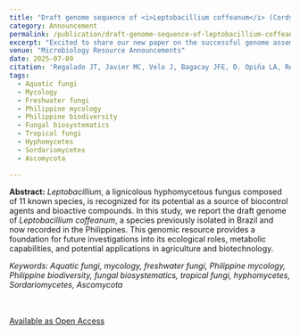 ```yaml
---
title: "Draft genome sequence of <i>Leptobacillium coffeanum</i> (Cordycipitaceae, Hypocreales), a freshwater fungus isolated from Bohol, Philippines"
category: Announcement
permalink: /publication/draft-genome-sequence-of-leptobacillium-coffeanum-cordycipitaceae-hypocreales-a-freshwater-fungus-isolated-from-bohol-philippines
excerpt: "Excited to share our new paper on the successful genome assembly of an <i>aquatic</i> fungus (emphasis on aquatic) isolated from a freshwater habitat! Our DNA analyses show it clusters with <i>Leptobacillium coffeanum</i> but forms a distinct lineage—pointing to the discovery of a potential <i>new</i> species of fungi. This was a fun and personal team-up with folks from UP Visayas and the Philippine Genome Center Visayas."
venue: "Microbiology Resource Announcements"
date: 2025-07-09
citation: 'Regalado JT, Javier MC, Velo J, Bagacay JFE, D. Opiña LA, Regalado RR, Lopez TA, N. Ferriols VME, Calabon MS. (2025). Draft genome sequence of <i>Leptobacillium coffeanum</i> (Cordycipitaceae, Hypocreales), a freshwater fungus isolated from Bohol, Philippines. Microbiol Resour Announc, e00138-25. <a href= "https://doi.org/10.1128/mra.00138-25">doi:10.1128/mra.00138-25</a>'
tags:
  - Aquatic fungi
  - Mycology
  - Freshwater fungi
  - Philippine mycology
  - Philippine biodiversity
  - Fungal biosystematics
  - Tropical fungi
  - Hyphomycetes
  - Sordariomycetes
  - Ascomycota

---
```


<b>Abstract:</b> <i>Leptobacillium</i>, a lignicolous hyphomycetous fungus composed of 11 known species, is recognized for its potential as a source of biocontrol agents and bioactive compounds. In this study, we report the draft genome of <i>Leptobacillium coffeanum</i>, a species previously isolated in Brazil and now recorded in the Philippines. This genomic resource provides a foundation for future investigations into its ecological roles, metabolic capabilities, and potential applications in agriculture and biotechnology.<br>

<i>Keywords: Aquatic fungi, mycology, freshwater fungi, Philippine mycology, Philippine biodiversity, fungal biosystematics, tropical fungi, hyphomycetes, Sordariomycetes, Ascomycota</i><br><br><br>

<a href="https://doi.org/10.1128/mra.00138-25">Available as Open Access</a><br>
